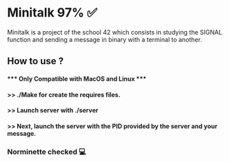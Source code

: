# Minitalk 97% ✅
Minitalk is a project of the school 42 which consists in studying the SIGNAL function and sending a message in binary with a terminal to another.

## How to use ?

#### *** Only Compatible with MacOS and Linux ***
#### >> ./Make for create the requires files.
#### >> Launch server with ./server
#### >> Next, launch the server with the PID provided by the server and your message.

### Norminette checked 💻
